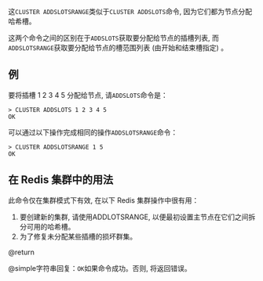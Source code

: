 这`CLUSTER ADDSLOTSRANGE`类似于`CLUSTER ADDSLOTS`命令, 因为它们都为节点分配哈希槽。

这两个命令之间的区别在于`ADDSLOTS`获取要分配给节点的插槽列表, 而`ADDSLOTSRANGE`获取要分配给节点的槽范围列表 (由开始和结束槽指定) 。

## 例

要将插槽 1 2 3 4 5 分配给节点, 请`ADDSLOTS`命令是：

    > CLUSTER ADDSLOTS 1 2 3 4 5
    OK

可以通过以下操作完成相同的操作`ADDSLOTSRANGE`命令：

    > CLUSTER ADDSLOTSRANGE 1 5
    OK

## 在 Redis 集群中的用法

此命令仅在集群模式下有效, 在以下 Redis 集群操作中很有用：

1.  要创建新的集群, 请使用ADDLOTSRANGE, 以便最初设置主节点在它们之间拆分可用的哈希槽。
2.  为了修复未分配某些插槽的损坏群集。

@return

@simple字符串回复：`OK`如果命令成功。否则, 将返回错误。
